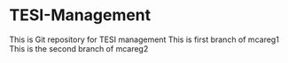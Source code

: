 # TESI-Management
This is Git repository for TESI management
This is first branch of mcareg1
This is the second branch of mcareg2

